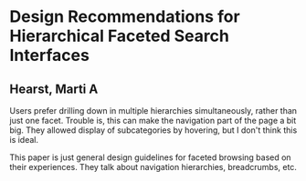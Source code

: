 # Design Recommendations for Hierarchical Faceted Search Interfaces
## Hearst, Marti A

Users prefer drilling down in multiple hierarchies simultaneously, rather than just one facet. Trouble is, this can make the navigation part of the page a bit big. They allowed display of subcategories by hovering, but I don't think this is ideal.
        
This paper is just general design guidelines for faceted browsing based on their experiences. They talk about navigation hierarchies, breadcrumbs, etc.
